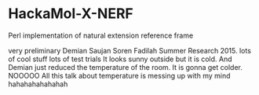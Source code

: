 # HackaMol-X-NERF
Perl implementation of natural extension reference frame

very preliminary
Demian 
Saujan
Soren 
Fadilah 
Summer Research 2015. lots of cool stuff
lots of test trials
It looks sunny outside but it is cold.
And Demian just reduced the temperature of the room. 
It is gonna get colder. NOOOOO
All this talk about temperature is messing up with my mind
hahahahahahahah
